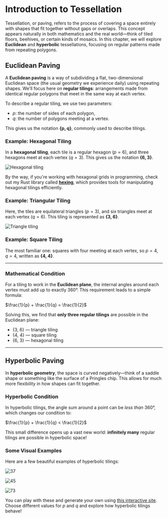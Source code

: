# Introduction to Tessellation

Tessellation, or paving, refers to the process of covering a space entirely with shapes that fit together without gaps or overlaps. This concept appears naturally in both mathematics and the real world—think of tiled floors, beehives, or certain kinds of mosaics. In this chapter, we will explore **Euclidean** and **hyperbolic** tessellations, focusing on regular patterns made from repeating polygons.

## Euclidean Paving

A **Euclidean paving** is a way of subdividing a flat, two-dimensional Euclidean space (the usual geometry we experience daily) using repeating shapes. We’ll focus here on **regular tilings**: arrangements made from identical regular polygons that meet in the same way at each vertex.

To describe a regular tiling, we use two parameters:

- $p$: the number of sides of each polygon,
- $q$: the number of polygons meeting at a vertex.

This gives us the notation **{p, q}**, commonly used to describe tilings.

### Example: Hexagonal Tiling

In a **hexagonal tiling**, each tile is a regular hexagon ($p = 6$), and three hexagons meet at each vertex ($q = 3$). This gives us the notation **{6, 3}**.

![Hexagonal tiling](https://upload.wikimedia.org/wikipedia/commons/7/72/Hexagon_Tiling.svg)

By the way, if you're working with hexagonal grids in programming, check out my Rust library called [**hexing**](https://github.com/cocosol007/hexing), which provides tools for manipulating hexagonal tilings efficiently.

### Example: Triangular Tiling

Here, the tiles are equilateral triangles ($p = 3$), and six triangles meet at each vertex ($q = 6$). This tiling is represented as **{3, 6}**.

![Triangle tiling](https://upload.wikimedia.org/wikipedia/commons/2/23/Triangle_Tiling.svg)

### Example: Square Tiling

The most familiar one: squares with four meeting at each vertex, so $p = 4$, $q = 4$, written as **{4, 4}**.

---

### Mathematical Condition

For a tiling to work in the **Euclidean plane**, the internal angles around each vertex must add up to exactly 360°. This requirement leads to a simple formula:

$\frac{1}{p} + \frac{1}{q} = \frac{1}{2}$

Solving this, we find that **only three regular tilings** are possible in the Euclidean plane:

- {3, 6} — triangle tiling
- {4, 4} — square tiling
- {6, 3} — hexagonal tiling

---

## Hyperbolic Paving

In **hyperbolic geometry**, the space is curved negatively—think of a saddle shape or something like the surface of a Pringles chip. This allows for much more flexibility in how shapes can fit together.

### Hyperbolic Condition

In hyperbolic tilings, the angle sum around a point can be _less than_ 360°, which changes our condition to:

$\frac{1}{p} + \frac{1}{q} < \frac{1}{2}$

This small difference opens up a vast new world: **infinitely many** regular tilings are possible in hyperbolic space!

### Some Visual Examples

Here are a few beautiful examples of hyperbolic tilings:

![37](https://github.com/user-attachments/assets/bccb3abc-a63c-4961-b86e-a9816b00ca78)

![45](https://github.com/user-attachments/assets/10625ba6-19bf-43cd-b392-66276e57fa71)

![73](https://github.com/user-attachments/assets/a48dc8f4-4bfb-434d-95e9-a9ad505794ee)

You can play with these and generate your own using [this interactive site](https://www.malinc.se/noneuclidean/en/poincaretiling.php). Choose different values for $p$ and $q$ and explore how hyperbolic tilings behave!

